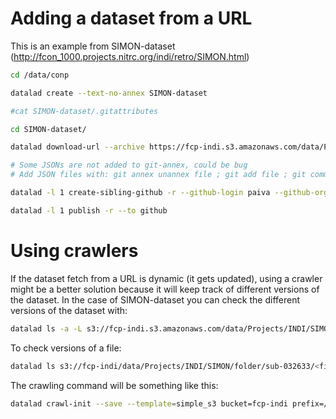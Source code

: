 # Adding a dataset from a URL

This is an example from SIMON-dataset (<http://fcon_1000.projects.nitrc.org/indi/retro/SIMON.html>)

```bash
cd /data/conp

datalad create --text-no-annex SIMON-dataset

#cat SIMON-dataset/.gitattributes

cd SIMON-dataset/

datalad download-url --archive https://fcp-indi.s3.amazonaws.com/data/Projects/INDI/SIMON/SIMON_data.tar.gz 

# Some JSONs are not added to git-annex, could be bug
# Add JSON files with: git annex unannex file ; git add file ; git commit -m 'forcing the json file to the annex' 

datalad -l 1 create-sibling-github -r --github-login paiva --github-organization conpdatasets --existing reconfigure SIMON-dataset

datalad -l 1 publish -r --to github
```

# Using crawlers

If the dataset fetch from a URL is dynamic (it gets updated), using a crawler might be a better solution because it will keep track of different versions of the dataset. In the case of SIMON-dataset you can check the different versions of the dataset with:

```bash
datalad ls -a -L s3://fcp-indi.s3.amazonaws.com/data/Projects/INDI/SIMON/SIMON_data.tar.gz
```

To check versions of a file:

```bash
datalad ls s3://fcp-indi/data/Projects/INDI/SIMON/folder/sub-032633/<file>
```

The crawling command will be something like this:

```bash
datalad crawl-init --save --template=simple_s3 bucket=fcp-indi prefix=/data/Projects/INDI/SIMON to_http=1
```

